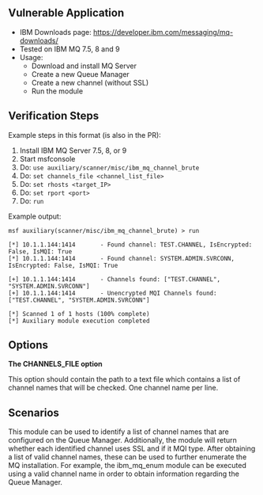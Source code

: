 
## Vulnerable Application

  * IBM Downloads page: https://developer.ibm.com/messaging/mq-downloads/
  * Tested on IBM MQ 7.5, 8 and 9
  * Usage:
    * Download and install MQ Server
    * Create a new Queue Manager
    * Create a new channel (without SSL)
    * Run the module

## Verification Steps

  Example steps in this format (is also in the PR):

  1. Install IBM MQ Server 7.5, 8, or 9
  2. Start msfconsole
  3. Do: ```use auxiliary/scanner/misc/ibm_mq_channel_brute```
  4. Do: ```set channels_file <channel_list_file>```
  5. Do: ```set rhosts <target_IP>```
  6. Do: ```set rport <port>```
  7. Do: ```run```
  
  Example output:
  ```
  msf auxiliary(scanner/misc/ibm_mq_channel_brute) > run
  
[*] 10.1.1.144:1414       - Found channel: TEST.CHANNEL, IsEncrypted: False, IsMQI: True
[*] 10.1.1.144:1414       - Found channel: SYSTEM.ADMIN.SVRCONN, IsEncrypted: False, IsMQI: True

[+] 10.1.1.144:1414       - Channels found: ["TEST.CHANNEL", "SYSTEM.ADMIN.SVRCONN"]
[+] 10.1.1.144:1414       - Unencrypted MQI Channels found: ["TEST.CHANNEL", "SYSTEM.ADMIN.SVRCONN"]

[*] Scanned 1 of 1 hosts (100% complete)
[*] Auxiliary module execution completed

  ```

## Options

  **The CHANNELS_FILE option**

  This option should contain the path to a text file which contains a list of channel names that will be checked. One channel name per line.

## Scenarios

  This module can be used to identify a list of channel names that are configured on the Queue Manager. Additionally, the module will return whether each identified channel uses SSL and if it MQI type.
  After obtaining a list of valid channel names, these can be used to further enumerate the MQ installation. For example, the ibm_mq_enum module can be executed using a valid channel name in order to obtain information regarding the Queue Manager.
